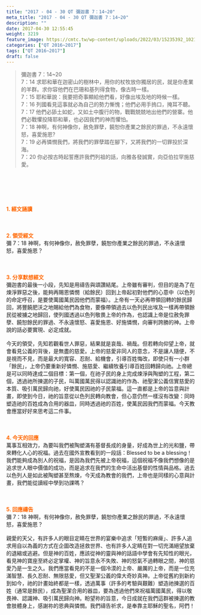 ```yaml
---
title: "2017 - 04 - 30 QT 彌迦書 7：14~20"
meta_title: "2017 - 04 - 30 QT 彌迦書 7：14~20"
description: ""
date: 2017-04-30 12:55:45
weight: 3219
feature_image: https://cmtc.tw/wp-content/uploads/2022/03/15235392_10211799862337740_180693556567566654_o-1.webp
categories: ["QT 2016~2017"]
tags: ["QT 2016~2017"]
draft: false
---
```


<blockquote>彌迦書 7：14~20<br />
7：14 求耶和華在迦密山的樹林中，用你的杖牧放你獨居的民，就是你產業的羊群。求你容他們在巴珊和基列得食物，像古時一樣。<br />
7：15 耶和華說：我要把奇事顯給他們看，好像出埃及地的時候一樣。<br />
7：16 列國看見這事就必為自己的勢力慚愧；他們必用手摀口，掩耳不聽。<br />
7：17 他們必舔土如蛇，又如土中腹行的物，戰戰兢兢地出他們的營寨。他們必戰懼投降耶和華，也必因我們的神而懼怕。<br />
7：18 神啊，有何神像你，赦免罪孽，饒恕你產業之餘民的罪過，不永遠懷怒，喜愛施恩?<br />
7：19 必再憐憫我們，將我們的罪孽踏在腳下，又將我們的一切罪投於深海。<br />
7：20 你必按古時起誓應許我們列祖的話，向雅各發誠實，向亞伯拉罕施慈愛。</blockquote><br />
&nbsp;<br />
<br />
&nbsp;<br />
<br />
<span style="color: #ff6600;"><strong>1. </strong><strong>經文誦讀</strong></span><br />
<br />
<span style="color: #ff6600;"><strong> </strong></span><br />
<br />
<span style="color: #ff6600;"><strong>2. </strong><strong>領受經文<br />
</strong></span>彌 7：18 神啊，有何神像你，赦免罪孽，饒恕你產業之餘民的罪過，不永遠懷怒，喜愛施恩？<br />
<br />
&nbsp;<br />
<br />
<span style="color: #ff6600;"><strong>3. 分享默想經文<br />
</strong></span>彌迦書的最後一小段，先知是用禱告與頌讚結尾。上帝雖有審判，但目的是為了在煉淨罪惡之後，能夠再賜恩憐憫（給餘民）回到上帝起初對他們的心意中（以色列的命定呼召，是要使萬國萬民因他們而蒙福）。上帝有一天必再帶領回轉的餘民歸回，將豐饒肥沃之地賜給他們為食物，要像帶領過去以色列民出埃及一樣再帶領餘民從被擄之地歸回，使列國透過以色列敬畏上帝的作為，也認識上帝是位赦免罪孽、饒恕餘民的罪過、不永遠懷怒、喜愛施恩、好施憐憫，向審判誇勝的神。上帝說的話必要實現、必定成就。<br />
<br />
今天的領受，先知若觀看世人罪惡，結果就是哀哉、禍哉。但若轉向仰望上帝，就會看見公義的背後，是無盡的慈愛。上帝的慈愛非同人的意念，不是讓人隨便，不是視而不見，而是最大的寬容、忍耐、給機會，引導百姓悔改，即使只有一小群「餘民」，上帝仍要重新好憐憫、施慈愛、繼續牧養引導百姓回轉歸向祂。上帝總是可以同時達成二個目標：第一個，在祂子民的身上完成煉淨與陶塑的工程，第二個，透過祂所揀選的子民，叫萬國萬民得以認識祂的作為、祂聖潔公義信實慈愛的本質、吸引萬民歸向祂，好使萬民因祂的子民蒙福。這一直都是上帝的旨意與計畫，即使到今日，祂的旨意從以色列民轉向教會，但心意仍然一樣沒有改變：同時塑造祂的百姓成為合用的器皿，同時透過祂的百姓，使萬民因我們而蒙福。今天教會應當好好來思考這二件事。<br />
<br />
&nbsp;<br />
<br />
<span style="color: #ff6600;"><strong>4. 今天的回應<br />
</strong></span>萬事互相效力，為要叫我們被陶塑滿有基督長成的身量，好成為世上的光和鹽，帶來轉化人心的祝福。過去在國外宣教看到的一段話：Blessed to be a blessing！我們能夠成為別人的祝福，是因為我們先被上帝祝福，這個祝福不像我們想像的是追求世人眼中價值的成功，而是追求在我們的生命中活出基督的性情與品格。過去以色列人是如此被陶塑甚至熬煉，今天成為教會的我們，上帝也是同樣的心意與計畫，我們能從讀經中學到功課嗎？<br />
<br />
&nbsp;<br />
<br />
<span style="color: #ff6600;"><strong>5. 回應禱告<br />
</strong></span>彌 7：18 神啊，有何神像你，赦免罪孽，饒恕你產業之餘民的罪過，不永遠懷怒，喜愛施恩？<br />
<br />
親愛的天父，有許多人的眼目定睛在世界的宴樂中追求「短暫的麻痺」、許多人追求用自以為義的方式在企圖改造拯救世界、也有許多人定睛在對一切充滿絕望放棄的退縮或逃避。但是神的百姓，應該從神的靈與神的話語中學會有先知性的眼光，看見神的寶座至終必定掌權、神的旨意永不失敗、神的怒氣不過轉眼之間，神的慈愛乃是一生之久。我們應當看見的不是一個冷漠的上帝、嚴厲的上帝，而是一位充滿智慧、長久忍耐、無限慈愛，但又聖潔公義的偉大奇妙真神。上帝從舊約到新約到如今，祂的計畫始終都是一樣，透過萬事（許多的考驗與艱難）塑造祂揀選的百姓（通常是餘民），成為聖潔合用的器皿，要為透過他們來祝福萬國萬民，得以敬畏神、認識神、吸引萬民歸向神。盼望祢的旨意，今日成就在我們這群被揀選的教會肢體身上，感謝祢的恩典與憐憫。我們禱告祈求，是奉靠主耶穌的聖名，阿們！
        